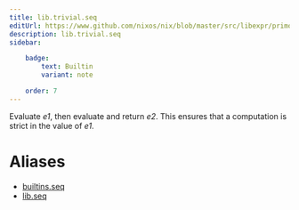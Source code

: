 ```yaml
---
title: lib.trivial.seq
editUrl: https://www.github.com/nixos/nix/blob/master/src/libexpr/primops.cc
description: lib.trivial.seq
sidebar:

    badge:
        text: Builtin
        variant: note

    order: 7
---
```


Evaluate *e1*, then evaluate and return *e2*. This ensures that a
computation is strict in the value of *e1*.


# Aliases

- [builtins.seq](reference/builtins/builtins-seq)
- [lib.seq](reference/lib/lib-seq)


